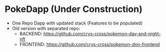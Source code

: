 # PokeDapp (Under Construction)

- One Repo Dapp with updated stack (Features to be populated)
- Old version with separated repo:
  - BACKEND: https://github.com/crys-cross/pokemon-day-and-night-nft
  - FRONTEND: https://github.com/crys-cross/pokemon-dnn-frontend

